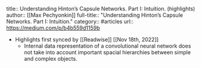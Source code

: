 title:: Understanding Hinton’s Capsule Networks. Part I: Intuition. (highlights)
author:: [[Max Pechyonkin]]
full-title:: "Understanding Hinton’s Capsule Networks. Part I: Intuition."
category:: #articles
url:: https://medium.com/p/b4b559d1159b

- Highlights first synced by [[Readwise]] [[Nov 18th, 2022]]
	- Internal data representation of a convolutional neural network does not take into account important spacial hierarchies between simple and complex objects.